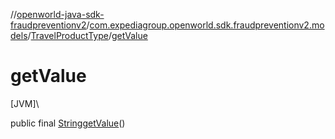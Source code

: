 //[openworld-java-sdk-fraudpreventionv2](../../../index.md)/[com.expediagroup.openworld.sdk.fraudpreventionv2.models](../index.md)/[TravelProductType](index.md)/[getValue](get-value.md)

# getValue

[JVM]\

public final [String](https://docs.oracle.com/javase/8/docs/api/java/lang/String.html)[getValue](get-value.md)()
